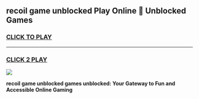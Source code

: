 
## recoil game unblocked Play Online 👋 Unblocked Games
<h3>
<a href="https://premium.freeplayer.one?title=recoil_game_unblocked&ref=19F">CLICK TO PLAY</a></h3>
<hr>

<h3>
<a href="https://premium.freeplayer.one?title=recoil_game_unblocked&ref=19F">CLICK 2 PLAY</a>
  
</h3>

<a href="https://premium.freeplayer.one?title=recoil_game_unblocked&ref=19F"><img src="https://clearcache.store/games.png"></a>


**recoil game unblocked games unblocked: Your Gateway to Fun and Accessible Online Gaming**
